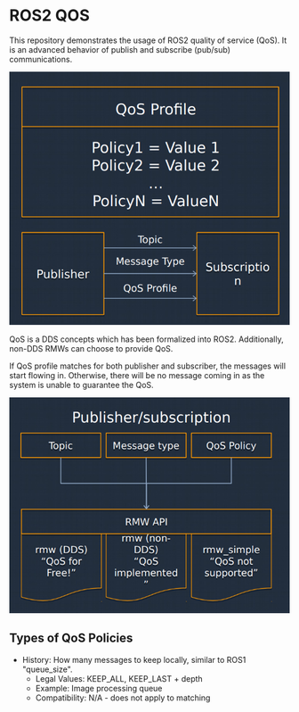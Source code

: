 # ROS2 QOS

This repository demonstrates the usage of ROS2 quality of service (QoS). It is an advanced behavior of publish and subscribe (pub/sub) communications.

![image](resources/qos1.png)

QoS is a DDS concepts which has been formalized into ROS2. Additionally, non-DDS RMWs can choose to provide QoS.

If QoS profile matches for both publisher and subscriber, the messages will start flowing in. Otherwise, there will be no message coming in as the system is unable to guarantee the QoS.

![image](resources/qos2.png)

## Types of QoS Policies

- History: How many messages to keep locally, similar to ROS1 "queue_size".
    - Legal Values: KEEP_ALL,  KEEP_LAST + depth
    - Example: Image processing queue
    - Compatibility: N/A - does not apply to matching